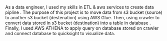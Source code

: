 As a data engineer, I used my skills in ETL & aws services to create data pipline .
The purpose of this project is to move data from s3 bucket (source) to another s3 bucket (destenation) using AWS Glue.
Then, using crawler to convert data stored in s3 bucket (destination) into a table in database .
Finally, I used AWS ATHENA to apply query on database stored on crawler and connect database to quicksight to visualize data.
